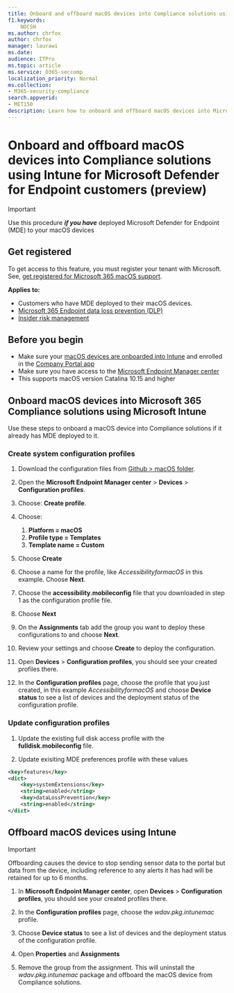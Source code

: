 ```yaml
---
title: Onboard and offboard macOS devices into Compliance solutions using Microsoft Intune for Microsoft Defender for Endpoint customers (preview)
f1.keywords:
    NOCSH
ms.author: chrfox
author: chrfox
manager: laurawi
ms.date:
audience: ITPro
ms.topic: article
ms.service: O365-seccomp
localization_priority: Normal
ms.collection: 
- M365-security-compliance 
search.appverid:
- MET150 
description: Learn how to onboard and offboard macOS devices into Microsoft 365 Compliance solutions using Microsoft Intune (preview)
---
```


# Onboard and offboard macOS devices into Compliance solutions using Intune for Microsoft Defender for Endpoint customers (preview)

> [!IMPORTANT]
> Use this procedure ***if you have*** deployed Microsoft Defender for Endpoint (MDE) to your macOS devices

## Get registered

To get access to this feature, you must register your tenant with Microsoft. See, [get registered for Microsoft 365 macOS support](https://aka.ms/Ignite2021DLP).

**Applies to:**

- Customers who have MDE deployed to their macOS devices.
- [Microsoft 365 Endpoint data loss prevention (DLP)](./endpoint-dlp-learn-about.md)
- [Insider risk management](insider-risk-management.md#learn-about-insider-risk-management-in-microsoft-365)
<!--- [Insider risk management](insider-risk-management.md#learn-about-insider-risk-management-in-microsoft-365)-->

<!-- DON'T KNOW IF THIS IS NEEDED You can use mobile device management (MDM) solutions to configure devices. Microsoft 365 information protection supports MDMs by providing OMA-URIs to create policies to manage devices.-->

## Before you begin

- Make sure your [macOS devices are onboarded into Intune](/mem/intune/fundamentals/deployment-guide-platform-macos) and enrolled in the [Company Portal app](/mem/intune/user-help/enroll-your-device-in-intune-macos-cp) 
- Make sure you have access to the [Microsoft Endpoint Manager center](https://endpoint.microsoft.com/#home)
- This supports macOS version Catalina 10.15 and higher
<!--- Edge browser v93 and higher installed.-->

## Onboard macOS devices into Microsoft 365 Compliance solutions using Microsoft Intune

Use these steps to onboard a macOS device into Compliance solutions if it already has MDE deployed to it.

<!--1. [Enable kernel extension](#enable-kernel-extension)-->

 
<!--1. Extract the contents of the device onboarding package. In the **Intune** folder you should see these files:
    - accessibility.mobileconfig
    - com.microsoft.autoupdate2.xml
    - com.microsoft.wdav.xml
    - fulldisk.mobileconfig
    - kext.mobileconfig
    - netfilter.mobileconfig
    - notif.mobileconfig
    - sysext.mobileconfig 
-->
### Create system configuration profiles

1. Download the configuration files from [Github > macOS folder](https://github.com/microsoft/endpointdlp).

2. Open the **Microsoft Endpoint Manager center** > **Devices** > **Configuration profiles**.

3. Choose: **Create profile**. 

4. Choose:
    1. **Platform = macOS**
    1. **Profile type = Templates**
    1. **Template name = Custom**

5. Choose **Create**

6. Choose a name for the profile, like *AccessibilityformacOS* in this example. Choose **Next**.

7. Choose the **accessibility.mobileconfig** file that you downloaded in step 1 as the configuration profile file.

8. Choose **Next**

9. On the **Assignments** tab add the group you want to deploy these configurations to and choose **Next**.

10. Review your settings and choose **Create** to deploy the configuration.

11. Open **Devices** > **Configuration profiles**, you should see your created profiles there.

12. In the **Configuration profiles** page, choose the profile that you just created, in this example *AccessibilityformacOS* and choose **Device status** to see a list of devices and the deployment status of the configuration profile.
### Update configuration profiles

1. Update the existing full disk access profile with the **fulldisk.mobileconfig** file.

2. Update exisiting MDE preferences profile with these values
   
```xml
<key>features</key>
<dict>
    <key>systemExtensions</key>
    <string>enabled</string>
    <key>dataLossPrevention</key>
    <string>enabled</string>
</dict>
```

<!--### Get the device onboarding package

1. In **Compliance center** open **Settings** > **Device Onboarding** and choose **Onboarding**.
 
1. For **Select operating system to start onboarding process** choose **macOS**
 
1. For **Deployment method** choose **Mobile Device Management/Microsoft Intune**
 
1. Choose **Download onboarding package**. This contains the onboarding code in the **MDEOnboarding.xml** file

### Deploy the onboarding package

1. Open the **Microsoft Endpoint Manager center** > **Devices** > **Configuration profiles**.

3. Choose: **Create profile** 

4. Choose:
    1. **Platform = macOS**
    1. **Profile type = Templates**
    1. **Template name = Custom**

5. Choose **Create**

6. Choose a name for the profile, like *OnboardingPackage* in this example. Choose **Next**.

7. Choose the **MDEOnboarding.xml** file as the configuration profile file.

8. Choose **Next**

9. On the **Assignments** tab add the group you want to deploy these configurations to and choose **Next**.

10. Review your settings and choose **Create** to deploy the configuration.
-->

<!--### Enable kernel extension

1.  In the **Microsoft Endpoint Manager center** select **Create Profile** under **Configuration Profiles**

1. Choose:
    1. **Platform = macOS**
    1. **Profile type = Templates**
    1. **Template name = Extensions**

1. Choose **Create**

1. In the **Basics** tab, give this new profile a name.

1. In the **Configuration settings** tab expand **Kernel Extensions**

1. Set the **Team identifier** to **UBF8T346G9**

> [!IMPORTANT]
> Leave **Allow user overrides** set to **Not configured**. 

1. On the **Assignments** tab add the group you want to deploy these configurations to and choose **Next**.

1. Choose **Next** to deploy the configuration.
-->

## Offboard macOS devices using Intune

> [!IMPORTANT]
> Offboarding causes the device to stop sending sensor data to the portal but data from the device, including reference to any alerts it has had will be retained for up to 6 months.

1. In **Microsoft Endpoint Manager center**, open **Devices** > **Configuration profiles**, you should see your created profiles there.

2. In the **Configuration profiles** page, choose the *wdav.pkg.intunemac* profile.

1. Choose **Device status** to see a list of devices and the deployment status of the configuration profile.

3. Open **Properties** and **Assignments**

4. Remove the group from the assignment. This will uninstall the *wdav.pkg.intunemac* package and offboard the macOS device from Compliance solutions.
